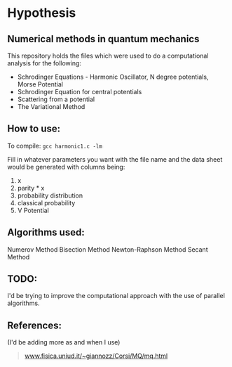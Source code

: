 Hypothesis
==========

Numerical methods in quantum mechanics
--------------------------------------

This repository holds the files which were used to do a computational analysis for the following:

- Schrodinger Equations - Harmonic Oscillator, N degree potentials, Morse Potential
- Schrodinger Equation for central potentials
- Scattering from a potential
- The Variational Method

How to use:
-----------

To compile: 
`gcc harmonic1.c -lm`

Fill in whatever parameters you want with the file name and the data sheet would be generated with columns being:
1) x
2) parity * x
3) probability distribution
4) classical probability
5) V Potential

Algorithms used:
----------------

Numerov Method
Bisection Method
Newton-Raphson Method
Secant Method

TODO:
-----

I'd be trying to improve the computational approach with the use of parallel algorithms.

References:
-----------
(I'd be adding more as and when I use)

> www.fisica.uniud.it/~giannozz/Corsi/MQ/mq.html
